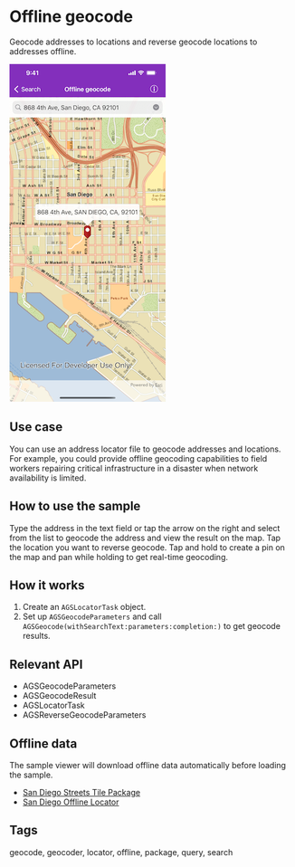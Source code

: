 # Offline geocode

Geocode addresses to locations and reverse geocode locations to addresses offline.

![Offline geocode sample](offline-geocode.png)

## Use case

You can use an address locator file to geocode addresses and locations. For example, you could provide offline geocoding capabilities to field workers repairing critical infrastructure in a disaster when network availability is limited.

## How to use the sample

Type the address in the text field or tap the arrow on the right and select from the list to geocode the address and view the result on the map. Tap the location you want to reverse geocode. Tap and hold to create a pin on the map  and pan while holding to get real-time geocoding.

## How it works

1. Create an `AGSLocatorTask` object.
2. Set up `AGSGeocodeParameters` and call `AGSGeocode(withSearchText:parameters:completion:)` to get geocode results.

## Relevant API

* AGSGeocodeParameters
* AGSGeocodeResult
* AGSLocatorTask
* AGSReverseGeocodeParameters

## Offline data

The sample viewer will download offline data automatically before loading the sample.

* [San Diego Streets Tile Package](https://www.arcgis.com/home/item.html?id=22c3083d4fa74e3e9b25adfc9f8c0496)
* [San Diego Offline Locator](https://www.arcgis.com/home/item.html?id=3424d442ebe54f3cbf34462382d3aebe)

## Tags

geocode, geocoder, locator, offline, package, query, search
